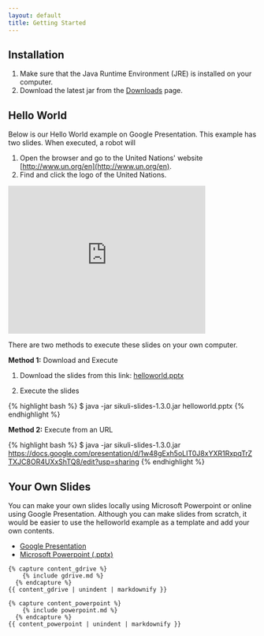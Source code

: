 ```yaml
---
layout: default
title: Getting Started
---
```


## Installation

1. Make sure that the Java Runtime Environment (JRE) is installed on your computer.
2. Download the latest jar from the [Downloads](/downloads.html) page.


## Hello World

Below is our Hello World example on Google Presentation. This example has two slides. When executed, a robot will
1. Open the browser and go to the United Nations' website [http://www.un.org/en](http://www.un.org/en).
2. Find and click the logo of the United Nations.

<iframe src="https://docs.google.com/presentation/d/1w48gExh5oLIT0J8xYXR1RxpqTrZTXJC8OR4UXxShTQ8/embed?start=false&amp;loop=false&amp;delayms=3000" frameborder="0" width="400" height="300" allowfullscreen="true" mozallowfullscreen="true" webkitallowfullscreen="true">
</iframe>

There are two methods to execute these slides on your own computer.

**Method 1:** Download and Execute

1. Download the slides from this link:
[helloworld.pptx](https://docs.google.com/feeds/download/presentations/Export?id=1w48gExh5oLIT0J8xYXR1RxpqTrZTXJC8OR4UXxShTQ8&&exportFormat=pptx)

2. Execute the slides

{% highlight bash %}
$ java -jar sikuli-slides-1.3.0.jar helloworld.pptx 
{% endhighlight %}


**Method 2:** Execute from an URL

{% highlight bash %}
$ java -jar sikuli-slides-1.3.0.jar https://docs.google.com/presentation/d/1w48gExh5oLIT0J8xYXR1RxpqTrZTXJC8OR4UXxShTQ8/edit?usp=sharing
{% endhighlight %}

## Your Own Slides


You can make your own slides locally using Microsoft Powerpoint or online using Google Presentation. Although you can make slides from scratch, it would be easier to use the helloworld example as a template and add your own contents.


<ul class="nav nav-tabs" id="myTabs">
  <li class="active"><a href="#gdrive" data-toggle="tab">Google Presentation</a></li>
  <li><a href="#powerpoint" data-toggle="tab">Microsoft Powerpoint (.pptx)</a></li>
</ul>

<div class="tab-content">
  <div class="tab-pane active" id="gdrive">


	{% capture content_gdrive %}
	    {% include gdrive.md %}
	  {% endcapture %}
	{{ content_gdrive | unindent | markdownify }}


	
  </div>
  <div class="tab-pane" id="powerpoint">

	{% capture content_powerpoint %}
	    {% include powerpoint.md %}
	  {% endcapture %}
	{{ content_powerpoint | unindent | markdownify }}


  </div>
</div>

<script>
  $(function () {
    $('#myTab a:last').tab('show');
  })
</script>


